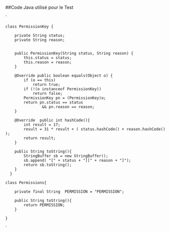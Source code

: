 ##Code Java utilisé pour le Test

`


    class PermissionKey {

        private String status;
        private String reason;


        public PermissionKey(String status, String reason) {
            this.status = status;
            this.reason = reason;
        }

        @Override public boolean equals(Object o) {
            if (o == this)
                return true;
            if (!(o instanceof PermissionKey))
                return false;
            PermissionKey pn = (PermissionKey)o;
            return pn.status == status
                    && pn.reason == reason;
        }

        @Override  public int hashCode(){
            int result = 17;
            result = 31 * result + ( status.hashCode() + reason.hashCode() );
            return result;
        }

        public String toString(){
            StringBuffer sb = new StringBuffer();
            sb.append( "[" + status + "][" + reason + "]");
            return sb.toString();
        }
      }

    class Permissions{

        private final String  PERMISSION = "PERMISSION";

        public String toString(){
            return PERMISSION;
        }

    }


`
